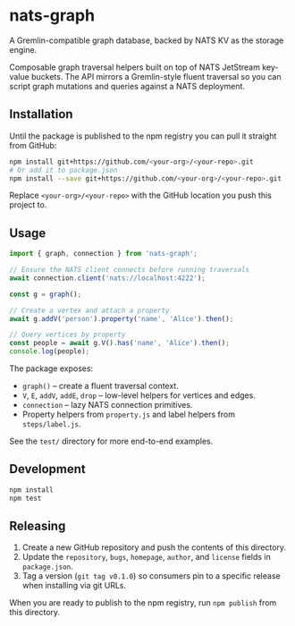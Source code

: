 # nats-graph

A Gremlin-compatible graph database, backed by NATS KV as the storage engine.

Composable graph traversal helpers built on top of NATS JetStream key-value buckets. The API mirrors a Gremlin-style fluent traversal so you can script graph mutations and queries against a NATS deployment.

## Installation

Until the package is published to the npm registry you can pull it straight from GitHub:

```sh
npm install git+https://github.com/<your-org>/<your-repo>.git
# Or add it to package.json
npm install --save git+https://github.com/<your-org>/<your-repo>.git
```

Replace `<your-org>/<your-repo>` with the GitHub location you push this project to.

## Usage

```js
import { graph, connection } from 'nats-graph';

// Ensure the NATS client connects before running traversals
await connection.client('nats://localhost:4222');

const g = graph();

// Create a vertex and attach a property
await g.addV('person').property('name', 'Alice').then();

// Query vertices by property
const people = await g.V().has('name', 'Alice').then();
console.log(people);
```

The package exposes:

- `graph()` – create a fluent traversal context.
- `V`, `E`, `addV`, `addE`, `drop` – low-level helpers for vertices and edges.
- `connection` – lazy NATS connection primitives.
- Property helpers from `property.js` and label helpers from `steps/label.js`.

See the `test/` directory for more end-to-end examples.

## Development

```sh
npm install
npm test
```

## Releasing

1. Create a new GitHub repository and push the contents of this directory.
2. Update the `repository`, `bugs`, `homepage`, `author`, and `license` fields in `package.json`.
3. Tag a version (`git tag v0.1.0`) so consumers pin to a specific release when installing via git URLs.

When you are ready to publish to the npm registry, run `npm publish` from this directory.
